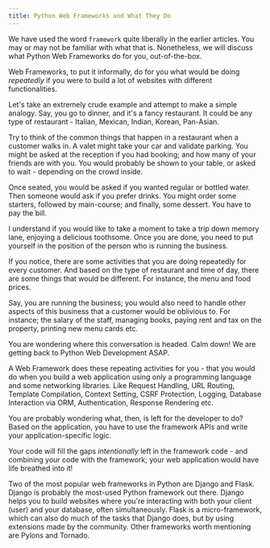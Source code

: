 ```yaml
---
title: Python Web Frameworks and What They Do 
---
```

We have used the word `framework` quite liberally in the earlier articles. You may or may not be familiar with what that is. Nonetheless, we will discuss what Python Web Frameworks do for you, out-of-the-box.

Web Frameworks, to put it informally, do for you what would be doing _repeatedly_ if you were to build a lot of websites with different functionalities. 

Let's take an extremely crude example and attempt to make a simple analogy. Say, you go to dinner, and it's a fancy restaurant. It could be any type of restaurant - Italian, Mexican, Indian, Korean, Pan-Asian.

Try to think of the common things that happen in a restaurant when a customer walks in. A valet might take your car and validate parking. You might be asked at the reception if you had booking; and how many of your friends are with you. You would probably be shown to your table, or asked to wait - depending on the crowd inside.

Once seated, you would be asked if you wanted regular or bottled water. Then someone would ask if you prefer drinks. You might order some starters, followed by main-course; and finally, some dessert. You have to pay the bill.

I understand if you would like to take a moment to take a trip down memory lane, enjoying a delicious toothsome. Once you are done, you need to put yourself in the position of the person who is running the business.

If you notice, there are some activities that you are doing repeatedly for every customer. And based on the type of restaurant and time of day, there are some things that would be different. For instance, the menu and food prices.

Say, you are running the business; you would also need to handle other aspects of this business that a customer would be oblivious to. For instance; the salary of the staff, managing books, paying rent and tax on the property, printing new menu cards etc.

You are wondering where this conversation is headed. Calm down! We are getting back to Python Web Development ASAP.

A Web Framework does these repeating activities for you - that you would do when you build a web application using only a programming language and some networking libraries. Like Request Handling, URL Routing, Template Compilation, Context Setting, CSRF Protection, Logging, Database Interaction via ORM, Authentication, Response Rendering etc.

You are probably wondering what, then, is left for the developer to do? Based on the application, you have to use the framework APIs and write your application-specific logic.

Your code will fill the gaps _intentionally_ left in the framework code - and combining your code with the framework; your web application would have life breathed into it!

Two of the most popular web frameworks in Python are Django and Flask. Django is probably the most-used Python framework out there. Django helps you to build websites where you're interacting with both your client (user) and your database, often simultaneously. Flask is a micro-framework, which can also do much of the tasks that Django does, but by using extensions made by the community. Other frameworks worth mentioning are Pylons and Tornado.
